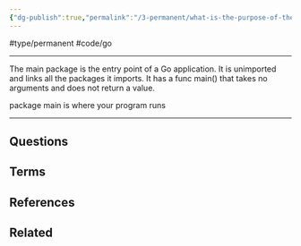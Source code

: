 ```yaml
---
{"dg-publish":true,"permalink":"/3-permanent/what-is-the-purpose-of-the-package-main-in-go/","created":"2023-08-03T06:05:28.593-06:00","updated":"2023-08-04T06:55:19.853-06:00"}
---
```


#type/permanent #code/go

---
The main package is the entry point of a Go application. It is unimported and links all the packages it imports. It has a func main() that takes no arguments and does not return a value.

package main is where your program runs

---
## Questions
## Terms
## References
## Related